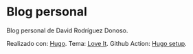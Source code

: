 # Blog personal

Blog personal de David Rodríguez Donoso.

Realizado con: [Hugo](https://gohugo.io/).
Tema: [Love It](https://hugoloveit.com/).
Github Action: [Hugo setup](https://github.com/marketplace/actions/hugo-setup).
